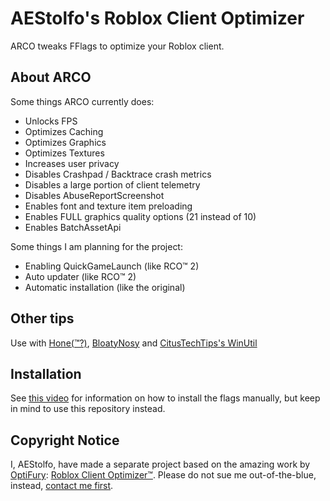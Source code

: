 # AEStolfo's Roblox Client Optimizer

ARCO tweaks FFlags to optimize your Roblox client.

## About ARCO
Some things ARCO currently does:
- Unlocks FPS
- Optimizes Caching
- Optimizes Graphics
- Optimizes Textures
- Increases user privacy
- Disables Crashpad / Backtrace crash metrics
- Disables a large portion of client telemetry
- Disables AbuseReportScreenshot
- Enables font and texture item preloading
- Enables FULL graphics quality options (21 instead of 10)
- Enables BatchAssetApi

Some things I am planning for the project:
- Enabling QuickGameLaunch (like RCO™ 2)
- Auto updater (like RCO™ 2)
- Automatic installation (like the original)

## Other tips
Use with [Hone(™?)](https://www.hone.gg/), [BloatyNosy](https://www.github.com/builtbybel/BloatyNosy/) and [CitusTechTips's WinUtil](https://www.github.com/ChrisTitusTech/winutil)

## Installation
See [this video](https://www.youtube.com/watch?v=aY7US2Zl47M) for information on how to install the flags manually, but keep in mind to use this repository instead.

## Copyright Notice
I, AEStolfo, have made a separate project based on the amazing work by [OptiFury](https://www.optifury.com): [Roblox Client Optimizer™](https://rco.simulhost.com/). Please do not sue me out-of-the-blue, instead, [contact me first](mailto:AEStolfo@skiff.com).
